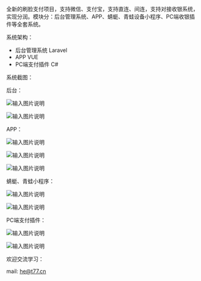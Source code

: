 全新的刷脸支付项目，支持微信、支付宝，支持直连、间连，支持对接收银系统，实现分润。模块分：后台管理系统、APP、蜻蜓、青蛙设备小程序、PC端收银插件等全套系统。

系统架构：

- 后台管理系统 Laravel
- APP  VUE
- PC端支付插件  C#

系统截图：

后台：

![输入图片说明](https://images.gitee.com/uploads/images/2019/1224/113223_b4335b35_362162.png "微信截图_20191224084516.png")

![输入图片说明](https://images.gitee.com/uploads/images/2019/1224/113234_ed29ef57_362162.png "微信图片_20191224084836.png")

APP：

![输入图片说明](https://images.gitee.com/uploads/images/2019/1224/113254_c7a85a24_362162.png "微信图片_20191224093157.png")

![输入图片说明](https://images.gitee.com/uploads/images/2019/1224/113305_fa5419e8_362162.png "微信截图_20191224093405.png")

![输入图片说明](https://images.gitee.com/uploads/images/2019/1224/113315_f92e40b6_362162.png "微信截图_20191224093505.png")

蜻蜓、青蛙小程序：

![输入图片说明](https://images.gitee.com/uploads/images/2019/1224/113354_4e622fb5_362162.png "微信截图_20191224101013.png")

![输入图片说明](https://images.gitee.com/uploads/images/2019/1224/113403_b884a1f4_362162.png "微信截图_20191224101035.png")

PC端支付插件：

![输入图片说明](https://images.gitee.com/uploads/images/2019/1224/113422_075f030a_362162.jpeg "微信图片编辑_20191224101504.jpg")

![输入图片说明](https://images.gitee.com/uploads/images/2019/1224/113439_f6454cca_362162.png "微信截图_20191224093837.png")

欢迎交流学习：

mail: he@t77.cn